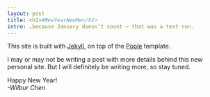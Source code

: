 ```yaml
---
layout: post
title: <h1>#NewYearNewMe</h1>
intro: …because January doesn’t count — that was a test run. 
---
```


This site is built with <a href='http://jekyllrb.com'>Jekyll</a>, on top of the  <a href='http://github.com/poole/poole'>Poole</a> template. 

I may or may not be writing a post with more details behind this new personal site. But I will definitely be writing more, so stay tuned.

Happy New Year!<br><i>-Wilbur Chen</i>
